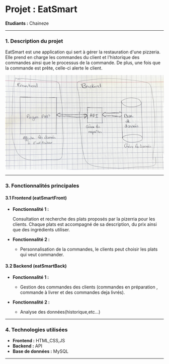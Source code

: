 # **Projet : EatSmart**

**Etudiants :** Chaineze

---

### **1. Description du projet**

EatSmart est une application qui sert à gérer la restauration d'une pizzeria. Elle prend en charge les commandes du client et l'historique des commandes ainsi que le processus de la commande. De plus, une fois que la commande est prête, celle-ci alerte le client.

<img src="./assets/img/Schema architecture eatsmart.png">

---

### **3. Fonctionnalités principales**

#### **3.1 Frontend (eatSmartFront)**

- **Fonctionnalité 1 :**  
 
  Consultation et recherche des plats proposés par la pizerria pour les clients. Chaque plats est accompagné de sa description, du prix ainsi que des ingrédients utiliser.
  
- **Fonctionnalité 2 :**  

  - Personnalisation de la commandes, le clients peut choisir les plats qui veut commander.                                                                                                                                                  
  
#### **3.2 Backend (eatSmartBack)**

- **Fonctionnalité 1 :**  
  
  - Gestion des commandes des clients (commandes en préparation , commande à livrer et des commandes deja livrés).                                                 
  
- **Fonctionnalité 2 :**  
 

  - Analyse des données(historique,etc...)

---

### **4. Technologies utilisées**

- **Frontend :** HTML,CSS,JS
- **Backend :** API
- **Base de données :** MySQL

---
